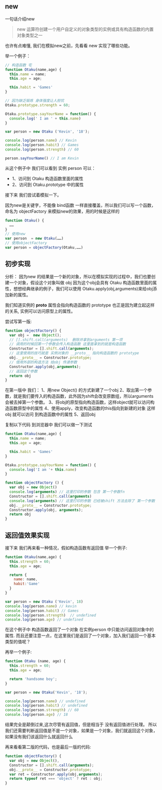 ## new
一句话介绍new
> new 运算符创建一个用户自定义的对象类型的实例或具有构造函数的内置对象类型之一

也许有点难懂, 我们在模拟new之前，先看看 new 实现了哪些功能。

举一个例子：

```js
// 构造函数 宅
function Otaku(name,age) {
  this.name = name;
  this.age = age;

  this.habit = 'Games'
}

// 因为缺乏锻炼 身体强度让人担忧
Otaku.prototype.strength = 60;

Otaku.prototype.sayYourName = function() {
  console.log(' I am ' + this.name)
}

var person = new Otaku ('Kevin', '18');

console.log(person.name) // Kevin
console.log(person.habit) // Games
console.log(person.strength) // 60

person.sayYourName() // I am Kevin

```
从这个例子中 我们可以看到 实例 person 可以：
* 1、访问到 Otaku 构造函数里面的属性
* 2、访问到 Otaku.prototype 中的属性

接下来 我们尝试着模拟一下。

因为new是关键字，不能像 bind函数 一样直接覆盖，所以我们可以写一个函数，命名为 objectFactory 来模拟new的效果，用的时候是这样的
```js
function Otaku() {
  ……
}
// 使用new
var person  = new Otaku(……)
// 使用objectFactory
var person = objectFactory(Otaku,……)
```
## 初步实现

分析：
因为new 的结果是一个新的对象，所以在模拟实现的过程中，我们也要创建一个对象，假设这个对象叫做 obj 因为这个obj会具有 Otaku 构造函数里面的属性，想想经典继承的例子，我们可以使用 Otaku.apply(obj,arguments)来给obj添加新的属性。

我们知道实例的 __proto__ 属性会指向构造函数的 prototype 也正是因为建立起这样的关系, 实例可以访问原型上的属性。

尝试写第一版:
```js
function objectFactory() {
  var obj =  new Object();
  // [].shift.call(arguments)  删除并拿到arguments 第一项 
  // 调用的时候回第一个参数会传入构造函数 这里面拿到的就是构造函数
  Constructor = [].shift.call(arguments);
  // 这里使用的技巧就是 实例对象的 __proto__ 指向构造函数的 prototype 
  obj.__proto__ = Constructor.prototype;
  // 借用外部的构造方法 给obj 传递参数
  Constructor.apply(obj,arguments);
  // 返回这个参数
  return obj
}
```
在第一版中 我们：
  1、用new Object() 的方式新建了一个obj
  2、取出第一个参数，就是我们要传入的构造函数，此外因为shift会改变原数组，所以arguments会被去掉第一个参数。
  3、将obj的原型指向构造函数，这样object就可以访问构造函数原型中的属性
  4、使用apply，改变构造函数的this指向到新建的对象 这样obj 就可以访问 到构造函数中的属性
  5、返回obj


复制以下代码 到浏览器中 我们可以做一下测试
```js
function Otaku(name,age) {
  this.name = name;
  this.age = age;

  this.habit = 'Games'
}

Otaku.prototype.sayYourName = function() {
  console.log('I am '+ this.name)
}

function objectFactory () {
  var obj = new Object()
  console.log(arguments) // 这里打印的参数 包含 第一个参数fn 
  Constructor = [].shift.call(arguments)
  console.log(arguments) // 这里打印的参数 已经被shift 方法去除了 第一个参数
  obj.__proto__ = Constructor.prototype;
  Constructor.apply(obj, arguments);
  return obj
}
```

## 返回值效果实现

接下来 我们再来看一种情况，假如构造函数有返回值 举一个例子:

```js
function Otaku(name,age) {
  this.strength = 60;
  this.age = age;

  return {
    name: name,
    habit:'Game'
  }
}

var person = new Otaku ('Kevin', 18)
console.log(person.name) // kevin
console.log(person.habit) // Games
console.log(person.strength)  // undefined
console.log(person.age) // undefined
```
在这个例子中 构造函数返回了一个对象 在实例person 中只能访问返回对象中的属性.
而且还要注意一点，在这里我们是返回了一个对象，加入我们返回一个基本类型的值呢？

再举一个例子:

```js
function Otaku (name, age) {
  this.strength = 60;
  this.age = age;

  return 'handsome boy';
}

var person = new Otaku('Kevin', '18');

console.log(person.name) // undefined
console.log(person.habit) // undefined
console.log(person.strength) // 60
console.log(person.age) // 18
```

结果完全是颠倒过来,这次尽管有返回值，但是相当于 没有返回值进行处理。
所以我们还需要判断返回值是不是一个对象，如果是一个对象，我们就返回这个对象，如果没有我们该返回什么就返回什么

再来看看第二版的代码，也是最后一版的代码:
```js
function objectFactory() {
  var obj = new Object(),
  Constructor = [].shift.call(arguments);
  obj.__proto__ = Constructor.prototype;
  var ret = Constructor.apply(obj,arguments);
  return typeof ret === 'object' ? ret : obj;
}
```







